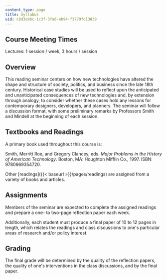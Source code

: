 ```yaml
---
content_type: page
title: Syllabus
uid: c8d3a96c-1c3f-3fa6-eb94-f3779fd13839
---
```


Course Meeting Times
--------------------

Lectures: 1 session / week, 3 hours / session

Overview
--------

This reading seminar centers on how new technologies have altered the shape and structure of society, politics, and business since the late 18th century. Historical case studies will be used to reflect upon the anticipated and unanticipated consequences of new technologies and, by extension through analogy, to consider whether these cases hold any lessons for contemporary designers, developers, and planners. The seminar will follow a discussion format, with some preliminary remarks by Professors Smith and Mindell at the beginning of each session.

Textbooks and Readings
----------------------

A primary book used throughout this course is:

Smith, Merritt Roe, and Gregory Clancey, eds. _Major Problems in the History of American Technology_. Boston, MA: Houghton Mifflin Co., 1997. ISBN: 9780669354720.

Other [readings]({{< baseurl >}}/pages/readings) are assigned from a variety of books and articles.

Assignments
-----------

Members of the seminar are expected to complete the assigned readings and prepare a one- to two-page reflection paper each week.

Additionally, each student must produce a final paper of 10 to 12 pages in length, which relates the readings and class discussions to one's particular areas of research and/or policy interest.

Grading
-------

The final grade will be determined by the quality of the reflection papers, the quality of one's interventions in the class discussions, and by the final paper.